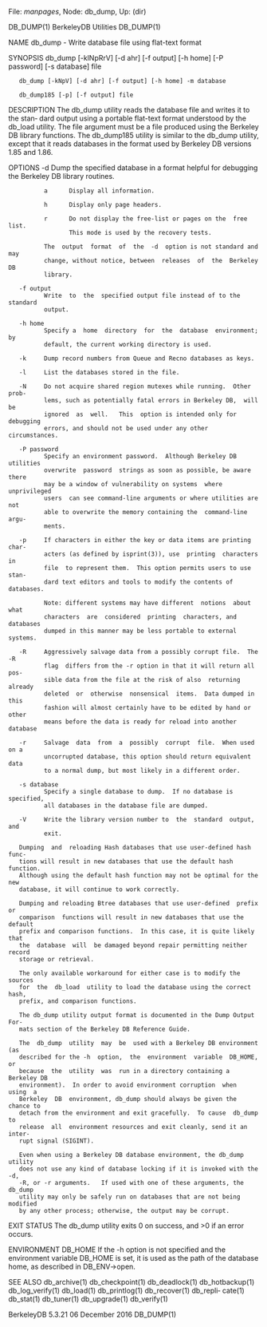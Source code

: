 File: *manpages*,  Node: db_dump,  Up: (dir)

DB_DUMP(1)                   BerkeleyDB Utilities                   DB_DUMP(1)



NAME
       db_dump - Write database file using flat-text format

SYNOPSIS
       db_dump  [-klNpRrV]  [-d  ahr]  [-f output] [-h home] [-P password] [-s
       database] file

       db_dump [-kNpV] [-d ahr] [-f output] [-h home] -m database

       db_dump185 [-p] [-f output] file

DESCRIPTION
       The db_dump utility reads the database file and writes it to the  stan‐
       dard output using a portable flat-text format understood by the db_load
       utility.  The file argument must be a file produced using the  Berkeley
       DB library functions.  The db_dump185 utility is similar to the db_dump
       utility, except that it reads databases in the format used by  Berkeley
       DB versions 1.85 and 1.86.

OPTIONS
       -d     Dump  the  specified  database in a format helpful for debugging
              the Berkeley DB library routines.

              a      Display all information.

              h      Display only page headers.

              r      Do not display the free-list or pages on the  free  list.
                     This mode is used by the recovery tests.

              The  output  format  of  the  -d  option is not standard and may
              change, without notice, between  releases  of  the  Berkeley  DB
              library.

       -f output
              Write  to  the  specified output file instead of to the standard
              output.

       -h home
              Specify a  home  directory  for  the  database  environment;  by
              default, the current working directory is used.

       -k     Dump record numbers from Queue and Recno databases as keys.

       -l     List the databases stored in the file.

       -N     Do not acquire shared region mutexes while running.  Other prob‐
              lems, such as potentially fatal errors in Berkeley DB,  will  be
              ignored  as  well.   This  option is intended only for debugging
              errors, and should not be used under any other circumstances.

       -P password
              Specify an environment password.  Although Berkeley DB utilities
              overwrite  password  strings as soon as possible, be aware there
              may be a window of vulnerability on systems  where  unprivileged
              users  can see command-line arguments or where utilities are not
              able to overwrite the memory containing the  command-line  argu‐
              ments.

       -p     If characters in either the key or data items are printing char‐
              acters (as defined by isprint(3)), use  printing  characters  in
              file  to represent them.  This option permits users to use stan‐
              dard text editors and tools to modify the contents of databases.

              Note: different systems may have different  notions  about  what
              characters  are  considered  printing  characters, and databases
              dumped in this manner may be less portable to external systems.

       -R     Aggressively salvage data from a possibly corrupt file.  The  -R
              flag  differs from the -r option in that it will return all pos‐
              sible data from the file at the risk of also  returning  already
              deleted  or  otherwise  nonsensical  items.  Data dumped in this
              fashion will almost certainly have to be edited by hand or other
              means before the data is ready for reload into another database

       -r     Salvage  data  from  a  possibly  corrupt  file.  When used on a
              uncorrupted database, this option should return equivalent  data
              to a normal dump, but most likely in a different order.

       -s database
              Specify a single database to dump.  If no database is specified,
              all databases in the database file are dumped.

       -V     Write the library version number to  the  standard  output,  and
              exit.

       Dumping  and  reloading Hash databases that use user-defined hash func‐
       tions will result in new databases that use the default hash  function.
       Although using the default hash function may not be optimal for the new
       database, it will continue to work correctly.

       Dumping and reloading Btree databases that use user-defined  prefix  or
       comparison  functions will result in new databases that use the default
       prefix and comparison functions.  In this case, it is quite likely that
       the  database  will  be damaged beyond repair permitting neither record
       storage or retrieval.

       The only available workaround for either case is to modify the  sources
       for  the  db_load  utility to load the database using the correct hash,
       prefix, and comparison functions.

       The db_dump utility output format is documented in the Dump Output For‐
       mats section of the Berkeley DB Reference Guide.

       The  db_dump  utility  may  be  used with a Berkeley DB environment (as
       described for the -h  option,  the  environment  variable  DB_HOME,  or
       because  the  utility  was  run in a directory containing a Berkeley DB
       environment).  In order to avoid environment corruption  when  using  a
       Berkeley  DB  environment, db_dump should always be given the chance to
       detach from the environment and exit gracefully.  To cause  db_dump  to
       release  all  environment resources and exit cleanly, send it an inter‐
       rupt signal (SIGINT).

       Even when using a Berkeley DB database environment, the db_dump utility
       does not use any kind of database locking if it is invoked with the -d,
       -R, or -r arguments.   If used with one of these arguments, the db_dump
       utility may only be safely run on databases that are not being modified
       by any other process; otherwise, the output may be corrupt.

EXIT STATUS
       The db_dump utility exits 0 on success, and >0 if an error occurs.

ENVIRONMENT
       DB_HOME
              If the -h option is not specified and the  environment  variable
              DB_HOME  is set, it is used as the path of the database home, as
              described in DB_ENV->open.

SEE ALSO
       db_archive(1)    db_checkpoint(1)    db_deadlock(1)     db_hotbackup(1)
       db_log_verify(1)   db_load(1)  db_printlog(1)  db_recover(1)  db_repli‐
       cate(1) db_stat(1) db_tuner(1) db_upgrade(1) db_verify(1)



BerkeleyDB 5.3.21              06 December 2016                     DB_DUMP(1)

